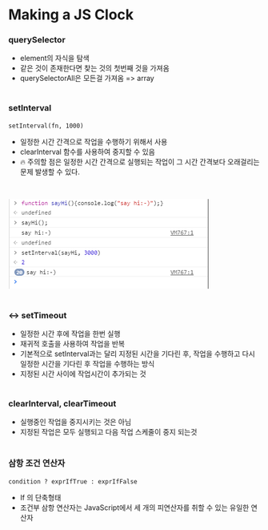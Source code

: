 # Making a JS Clock

### querySelector
+ element의 자식을 탐색
+ 같은 것이 존재한다면 찾는 것의 첫번째 것을 가져옴
+ querySelectorAll은 모든걸 가져옴 => array
<br/><br/>

### setInterval
~~~
setInterval(fn, 1000)
~~~
+ 일정한 시간 간격으로 작업을 수행하기 위해서 사용
+ clearInterval 함수를 사용하여 중지할 수 있음
+ 🔥 주의할 점은 일정한 시간 간격으로 실행되는 작업이 그 시간 간격보다 오래걸리는 문제 발생할 수 있다.
<br/>

![setInterval](./setInterval.PNG)
<br/><br/>

### ↔ setTimeout
+ 일정한 시간 후에 작업을 한번  실행
+ 재귀적 호출을 사용하여 작업을 반복
+ 기본적으로 setInterval과는 달리 지정된 시간을 기다린 후, 작업을 수행하고 다시 일정한 시간을 기다린 후 작업을 수행하는 방식
+ 지정된 시간 사이에 작업시간이 추가되는 것
<br/><br/>

### clearInterval, clearTimeout
+ 실행중인 작업을 중지시키는 것은 아님
+ 지정된 작업은 모두 실행되고 다음 작업 스케줄이 중지 되는것
<br/><br/>

### 삼항 조건 연산자
~~~
condition ? exprIfTrue : exprIfFalse 
~~~
+ If 의 단축형태
+ 조건부 삼항 연산자는 JavaScript에서 세 개의 피연산자를 취할 수 있는 유일한 연산자
